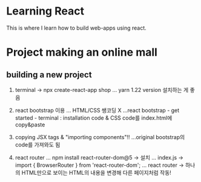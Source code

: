 # Learning React
This is where I learn how to build web-apps using react.

# Project making an online mall

## building a new project

1. terminal -> npx create-react-app shop
... yarn 1.22 version 설치하는 게 좋음

2. react bootstrap 이용 ... HTML/CSS 쌩코딩 X
...react bootstrap - get started - terminal : installation code & CSS code를 index.html에 copy&paste

3. copying JSX tags & "importing components"!!
...original bootstrap의 code를 가져와도 됨

4. react router ... npm install react-router-dom@5 -> 설치
... index.js -> import { BrowserRouter } from 'react-router-dom';
... react router -> 하나의 HTML만으로 보이는 HTML의 내용을 변경해 다른 페이지처럼 작동!